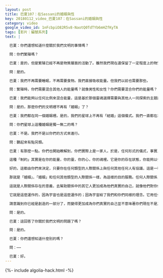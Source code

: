 ```yaml
---
layout: post
title: 巴夏107：在Sassani的婚姻與性
key: 20180112_video_巴夏107：在Sassani的婚姻與性
category: video
google_video_id: 1nFcbpiO82R5v8-NaotQ0TdTYb6mHZfKyTA
tags: [影片｜編號系列]
text: |

  巴夏：你們還想知道什麼關於我們文明的事情嗎？

  問：你們繁殖嗎？

  巴夏：是的，但是繁殖已經不再是物質層面的活動了。雖然我們現在還保留了一定程度上的物質身體特徵，但是我們正朝著越來越能量化的方向進化。現在，我們簡單地創造一個足夠緻密能量場，讓一個希望加入我們文明的靈魂來成形。這不再是發生在我們身體內部了。明白了嗎？

  問：是的。

  巴夏：我們不再需要睡眠，不再需要食物。我們直接吸收能量。但我們以前也需要那些。

  問：繁殖時，你們需要混合其他人的能量嗎？就像男性和女性？你們需要混合你們的能量嗎？

  巴夏：我們能夠以任何比例來混合能量，這是基於那個靈魂選擇需要與其他人一同探索的主題而定。這回答你的問題了嗎？

  問：是的，那麼你們的文明裡不再有「婚姻」了？

  巴夏：我們都在同一個婚姻裡。是的，我們的星球上不再有「結婚」這個儀式。我們一直都在以心靈感應的方式相互連接著。如果你知道每一個人的想法，這能不叫做是「婚姻」嗎？

  問：你們星球上這種婚姻是獨一無二的嗎？

  巴夏：不是。我們不是以你們的方式來進行。

  問：聽起來有點另類。

  巴夏：有那麼一點。你們也開始瞭解到，你們實際上是一家人，於是，任何形式的儀式，事實上只是一個個性的表達，而不是一定要創造一個「制約」。

  這種「制約」其實是在你的能量，你的靈，你的心，你的魂裡。它是你的存在狀態，你能夠以任何你想要的方式來紀念，形式化，儀式化它。當是儀式並不創造狀態，而狀態創造意識，懂了嗎？（是的）

  好的，這都由你們來決定，只要你在任何類型的人際關係上與任何其他任何人有協議，這是一種多方同意的協定，那麼你就可以做任何你想做的事。

  那就是「婚姻」，「婚姻」和任何其他類型的人際關係一樣，為這樣的目的服務。任何人際關係，無論有多少人參與這種關係，都是為了讓個人支持，允許關係中的其它人更加成為他們真實的自己。

  這就是人際關係存在的意義，去幫助關係中的其它人更加成為他們真實的自己，就像他們對你做的一樣。那是一種真實的反映。

  它就是這麼運作的，因為宇宙也是這麼運作的；因為宇宙給了我們和你們同樣的理念。它用任何你們需要的方式來支持你們，讓你們更加成為你們真實的自己。

  請意識到你已經是創造的一部分了，而變得更加成為你們真實的自己並不意味著你們現在不是真實的自己。它意味著你們越來越多地記起你們是誰。你們越來越多地對你們已經成為的自己覺醒。而並不是你們某種程度上的不是你們自己。明白了嗎？

  問：是的。

  巴夏：這回答了你關於我們文明的問題了嗎？

  問：是的。

  巴夏：你們還想知道什麼別的嗎？

  問：⋯⋯

  巴夏：好。
---
```


{%- include algolia-hack.html -%}
